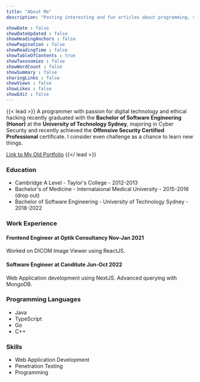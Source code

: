 ```yaml
---
title: "About Me"
description: "Posting interesting and fun articles about programming, software and cyber security topics."

showDate : false
showDateUpdated : false
showHeadingAnchors : false
showPagination : false
showReadingTime : false
showTableOfContents : true
showTaxonomies : false 
showWordCount : false
showSummary : false
sharingLinks : false
showViews : false
showLikes : false
showEdit : false
---
```


{{< lead >}}
A programmer with passion for digital technology and ethical hacking recently graduated with the **Bachelor of Software Engineering (Honor)** at the **University of Technology Sydney**, majoring in Cyber Security and recently achieved the **Offensive Security Certified Professional** certificate. I consider even challenge as a chance to learn new things.
 
[Link to My Old Portfolio](https://wai30yan.github.io/react_portfolio/)
{{</ lead >}}

### Education
* Cambridge A Level - Taylor's College - 2012-2013
* Bachelor's of Medicine - Internataional Medical University - 2015-2016 (drop out)
* Bachelor of Software Engineering - University of Technology Sydney - 2018-2022

### Work Experience

#### Frontend Engineer at Optik Consultancy Nov-Jan 2021
Worked on DICOM Image Viewer using ReactJS.

#### Software Engineer at Canditute Jun-Oct 2022
Web Application development using NextJS. Advanced querying with MongoDB.


### Programming Languages
* Java
* TypeScript
* Go
* C++

### Skills
* Web Application Development
* Penetration Testing
* Programming